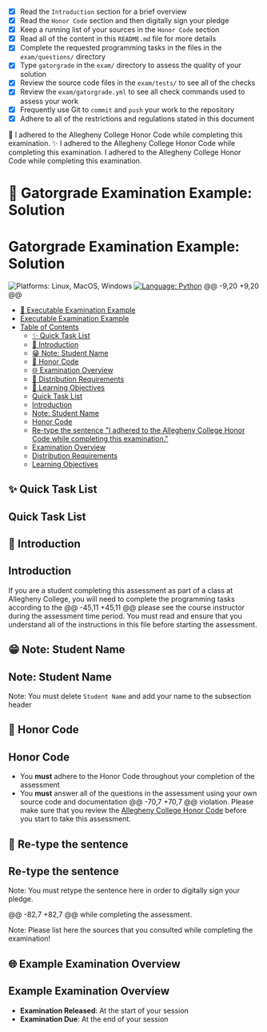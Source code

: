 - [X] Read the `Introduction` section for a brief overview
- [X] Read the `Honor Code` section and then digitally sign your pledge
- [X] Keep a running list of your sources in the `Honor Code` section
- [X] Read all of the content in this `README.md` file for more details
- [X] Complete the requested programming tasks in the files in the `exam/questions/` directory
- [X] Type `gatorgrade` in the `exam/` directory to assess the quality of your solution
- [X] Review the source code files in the `exam/tests/` to see all of the checks
- [X] Review the `exam/gatorgrade.yml` to see all check commands used to assess your work
- [X] Frequently use Git to `commit` and `push` your work to the repository
- [X] Adhere to all of the restrictions and regulations stated in this document

🚧 I adhered to the Allegheny College Honor Code while completing this examination.
✨ I adhered to the Allegheny College Honor Code while completing this examination.
I adhered to the Allegheny College Honor Code while completing this examination.

# 🚀 Gatorgrade Examination Example: Solution
# Gatorgrade Examination Example: Solution

![Platforms: Linux, MacOS, Windows](https://img.shields.io/badge/Platform-Linux%20%7C%20MacOS%20%7C%20Windows-blue.svg)
[![Language: Python](https://img.shields.io/badge/Language-Python-blue.svg)](https://www.python.org/)
@@ -9,20 +9,20 @@

<!---toc start-->

* [🚀 Executable Examination Example](#-executable-examination-example)
* [Executable Examination Example](#-executable-examination-example)
* [Table of Contents](#table-of-contents)
  * [✨ Quick Task List](#-quick-task-list)
  * [🧗 Introduction](#-introduction)
  * [😁 Note: Student Name](#-note-student-name)
  * [🚧 Honor Code](#-honor-code)
  * [🌐 Examination Overview](#-examination-overview)
  * [📓 Distribution Requirements](#-distribution-requirements)
  * [📙 Learning Objectives](#-learning-objectives)
  * [Quick Task List](#-quick-task-list)
  * [Introduction](#-introduction)
  * [Note: Student Name](#-note-student-name)
  * [Honor Code](#-honor-code)
  * [Re-type the sentence "I adhered to the Allegheny College Honor Code while completing this examination."](#-re-type-the-sentence-i-adhered-to-the-allegheny-college-honor-code-while-completing-this-examination)
  * [Examination Overview](#-examination-overview)
  * [Distribution Requirements](#-distribution-requirements)
  * [Learning Objectives](#-learning-objectives)

<!---toc end-->

## ✨ Quick Task List
## Quick Task List

## 🧗 Introduction
## Introduction

If you are a student completing this assessment as part of a class at Allegheny
College, you will need to complete the programming tasks according to the
@@ -45,11 +45,11 @@ please see the course instructor during the assessment time period. You must
read and ensure that you understand all of the instructions in this file before
starting the assessment.

## 😁 Note: Student Name
## Note: Student Name

Note: You must delete `Student Name` and add your name to the subsection header

## 🚧 Honor Code
## Honor Code

- You **must** adhere to the Honor Code throughout your completion of the assessment
- You **must** answer all of the questions in the assessment using your own source code and documentation
@@ -70,7 +70,7 @@ violation. Please make sure that you review the [Allegheny College Honor
Code](https://sites.allegheny.edu/about/honor-code/) before you start to take
this assessment.

## 🌟 Re-type the sentence 
## Re-type the sentence 

Note: You must retype the sentence here in order to digitally sign your pledge.

@@ -82,7 +82,7 @@ while completing the assessment.

Note: Please list here the sources that you consulted while completing the examination!

## 🌐 Example Examination Overview
## Example Examination Overview

- **Examination Released**: At the start of your session
- **Examination Due**: At the end of your session